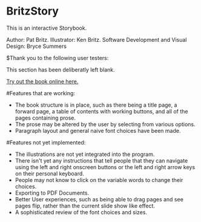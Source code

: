 # BritzStory

This is an interactive Storybook.

Author: Pat Britz.
Illustrator: Ken Britz.
Software Development and Visual Design: Bryce Summers

$Thank you to the following user testers:

This section has been deliberatly left blank.

[Try out the book online here.](http://Bryce-Summers.github.io/BritzStory)

#Features that are working:
 - The book structure is in place, such as there being a title page, a forward page, a table of contents with working buttons,
   and all of the pages containing prose.
 - The prose may be altered by the user by selecting from various options.
 - Paragraph layout and general naive font choices have been made.
 
#Features not yet implemented:
 - The illustrations are not yet integrated into the program.
 - There isn't yet any instructions that tell people that they
   can navigate using the left and right onscreen buttons or the left and right arrow keys on their personal keyboard.
 - People may not know to click on the variable words to change their choices.
 - Exporting to PDF Documents.
 - Better User experiences, such as being able to drag pages and see pages flip, rather than the current slide show like effect.
 - A sophisticated review of the font choices and sizes. 
